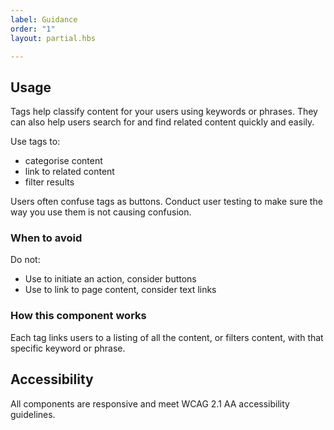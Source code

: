 ```yaml
---
label: Guidance
order: "1"
layout: partial.hbs

---
```

## Usage

Tags help classify content for your users using keywords or phrases. They can also help users search for and find related content quickly and easily.

Use tags to:

* categorise content
* link to related content
* filter results

Users often confuse tags as buttons. Conduct user testing to make sure the way you use them is not causing confusion.

### When to avoid

Do not:

* Use to initiate an action, consider buttons
* Use to link to page content, consider text links

### How this component works

Each tag links users to a listing of all the content, or filters content, with that specific keyword or phrase.

## Accessibility

All components are responsive and meet WCAG 2.1 AA accessibility guidelines.